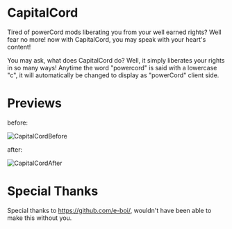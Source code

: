 # CapitalCord
Tired of powerCord mods liberating you from your well earned rights? Well fear no more! now with CapitalCord, you may speak with your heart's content!

You may ask, what does CapitalCord do? Well, it simply liberates your rights in so many ways! 
Anytime the word "powercord" is said with a lowercase "c", it will automatically be changed to display as "powerCord" client side.

# Previews
before:

![CapitalCordBefore](https://user-images.githubusercontent.com/72703954/129499291-92d96e8f-07e3-43f9-9304-64d81be7ec47.png)

after:

![CapitalCordAfter](https://user-images.githubusercontent.com/72703954/129499313-c34c7d47-05b8-477a-888b-f118b0250623.png)

# Special Thanks
Special thanks to https://github.com/e-boi/, wouldn't have been able to make this without you.
